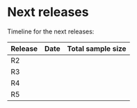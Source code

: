 # Next releases

Timeline for the next releases: 

| Release | Date | Total sample size  |
| :--- | :--- | :--- |
| R2 |  |  |
| R3 |  |  |
| R4 |  |  |
| R5 |  |  |

